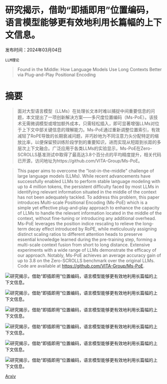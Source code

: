 # 研究揭示，借助“即插即用”位置编码，语言模型能够更有效地利用长篇幅的上下文信息。

发布时间：2024年03月04日

`LLM理论`

> Found in the Middle: How Language Models Use Long Contexts Better via Plug-and-Play Positional Encoding

# 摘要

> 面对大型语言模型（LLMs）在处理长文本时难以捕捉中间重要信息的问题，本文提出了一项创新解决方案——多尺度位置编码（Ms-PoE）。该技术无需微调模型或增加额外成本，只需轻松插入，即可显著增强LLMs对位于上下文中部关键信息的理解能力。Ms-PoE通过重新调整位置索引，有效减轻了RoPE导致的长期衰减问题，并巧妙地为不同注意力头分配特定的缩放比率，以便保留预训练阶段学到的重要知识，进而实现从短距到长距的多层次上下文融合。广泛应用于各类LLMs的实验显示，Ms-PoE在Zero-SCROLLS基准测试中取得了最高达3.8个百分点的平均精度提升，相关代码已开源，访问地址为https://github.com/VITA-Group/Ms-PoE。

> This paper aims to overcome the "lost-in-the-middle" challenge of large language models (LLMs). While recent advancements have successfully enabled LLMs to perform stable language modeling with up to 4 million tokens, the persistent difficulty faced by most LLMs in identifying relevant information situated in the middle of the context has not been adequately tackled. To address this problem, this paper introduces Multi-scale Positional Encoding (Ms-PoE) which is a simple yet effective plug-and-play approach to enhance the capacity of LLMs to handle the relevant information located in the middle of the context, without fine-tuning or introducing any additional overhead. Ms-PoE leverages the position indice rescaling to relieve the long-term decay effect introduced by RoPE, while meticulously assigning distinct scaling ratios to different attention heads to preserve essential knowledge learned during the pre-training step, forming a multi-scale context fusion from short to long distance. Extensive experiments with a wide range of LLMs demonstrate the efficacy of our approach. Notably, Ms-PoE achieves an average accuracy gain of up to 3.8 on the Zero-SCROLLS benchmark over the original LLMs. Code are available at https://github.com/VITA-Group/Ms-PoE.

![研究揭示，借助“即插即用”位置编码，语言模型能够更有效地利用长篇幅的上下文信息。](../../../paper_images/2403.04797/x1.png)

![研究揭示，借助“即插即用”位置编码，语言模型能够更有效地利用长篇幅的上下文信息。](../../../paper_images/2403.04797/x2.png)

![研究揭示，借助“即插即用”位置编码，语言模型能够更有效地利用长篇幅的上下文信息。](../../../paper_images/2403.04797/x3.png)

![研究揭示，借助“即插即用”位置编码，语言模型能够更有效地利用长篇幅的上下文信息。](../../../paper_images/2403.04797/x4.png)

![研究揭示，借助“即插即用”位置编码，语言模型能够更有效地利用长篇幅的上下文信息。](../../../paper_images/2403.04797/x5.png)

![研究揭示，借助“即插即用”位置编码，语言模型能够更有效地利用长篇幅的上下文信息。](../../../paper_images/2403.04797/x6.png)

[Arxiv](https://arxiv.org/abs/2403.04797)